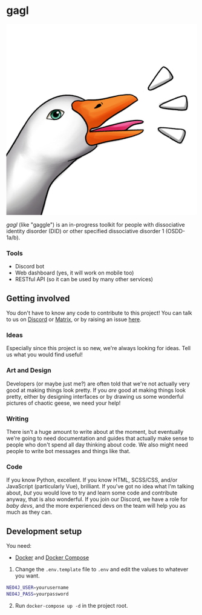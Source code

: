 # gagl

![Gail, our chaotic goose](docs/images/gail-transparent.png)

_gagl_ (like "gaggle") is an in-progress toolkit for people with dissociative identity disorder (DID) or other specified dissociative disorder 1 (OSDD-1a/b).

### Tools
- Discord bot
- Web dashboard (yes, it will work on mobile too)
- RESTful API (so it can be used by many other services)

## Getting involved
You don't have to know any code to contribute to this project!
You can talk to us on [Discord](https://discord.gg/MPVKh4P95m) or [Matrix](https://matrix.to/#/!oFczzPeAwxVwWBQhoj:matrix.org?via=matrix.org), or by raising an issue [here](https://github.com/weareknot/gagl/issues/new/choose).   

### Ideas
Especially since this project is so new, we're always looking for ideas. Tell us what you would find useful!

### Art and Design
Developers (or maybe just me?) are often told that we're not actually very good at making things look pretty. If you _are_ good at making things look pretty, either by designing interfaces or by drawing us some wonderful pictures of chaotic geese, we need your help!

### Writing
There isn't a huge amount to write about at the moment, but eventually we're going to need documentation and guides that actually make sense to people who don't spend all day thinking about code. We also might need people to write bot messages and things like that.

### Code
If you know Python, excellent. If you know HTML, SCSS/CSS, and/or JavaScript (particularly Vue), brilliant. If you've got no idea what I'm talking about, _but_ you would love to try and learn some code and contribute anyway, that is also wonderful. If you join our Discord, we have a role for _baby devs_, and the more experienced devs on the team will help you as much as they can.

## Development setup
You need:
- [Docker](https://docs.docker.com/engine/install) and [Docker Compose](https://docs.docker.com/compose/install)

1. Change the `.env.template` file to `.env` and edit the values to whatever you want.
```sh
NEO4J_USER=yourusername
NEO4J_PASS=yourpassword
```

2. Run `docker-compose up -d` in the project root.
